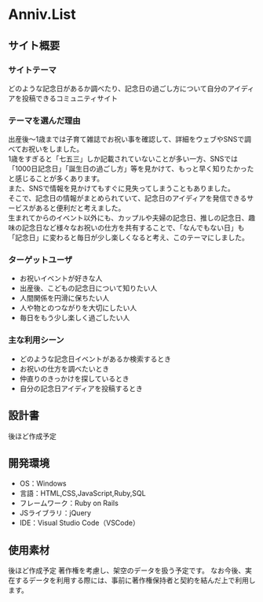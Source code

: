 # Anniv.List

## サイト概要
### サイトテーマ
どのような記念日があるか調べたり、記念日の過ごし方について自分のアイディアを投稿できるコミュニティサイト
​
### テーマを選んだ理由
出産後～1歳までは子育て雑誌でお祝い事を確認して、詳細をウェブやSNSで調べてお祝いをしました。<br>
1歳をすぎると「七五三」しか記載されていないことが多い一方、SNSでは「1000日記念日」「誕生日の過ごし方」等を見かけて、もっと早く知りたかったと感じることが多くあります。<br>
また、SNSで情報を見かけてもすぐに見失ってしまうこともありました。<br>
そこで、記念日の情報がまとめられていて、記念日のアイディアを発信できるサービスがあると便利だと考えました。<br>
生まれてからのイベント以外にも、カップルや夫婦の記念日、推しの記念日、趣味の記念日など様々なお祝いの仕方を共有することで、「なんでもない日」も「記念日」に変わると毎日が少し楽しくなると考え、このテーマにしました。
​
### ターゲットユーザ
- お祝いイベントが好きな人
- 出産後、こどもの記念日について知りたい人
- 人間関係を円滑に保ちたい人
- 人や物とのつながりを大切にしたい人
- 毎日をもう少し楽しく過ごしたい人
​
### 主な利用シーン
- どのような記念日イベントがあるか検索するとき
- お祝いの仕方を調べたいとき
- 仲直りのきっかけを探しているとき
- 自分の記念日アイディアを投稿するとき
​
## 設計書
後ほど作成予定
​
## 開発環境
- OS：Windows
- 言語：HTML,CSS,JavaScript,Ruby,SQL
- フレームワーク：Ruby on Rails
- JSライブラリ：jQuery
- IDE：Visual Studio Code（VSCode）
​
## 使用素材
後ほど作成予定
著作権を考慮し、架空のデータを扱う予定です。
なお今後、実在するデータを利用する際には、事前に著作権保持者と契約を結んだ上で利用します。